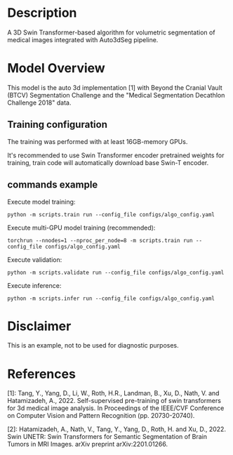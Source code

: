 # Description

A 3D Swin Transformer-based algorithm for volumetric segmentation of medical images integrated with Auto3dSeg pipeline.

# Model Overview

This model is the auto 3d implementation [1] with Beyond the Cranial Vault (BTCV) Segmentation Challenge and the "Medical Segmentation Decathlon Challenge 2018" data.

## Training configuration

The training was performed with at least 16GB-memory GPUs.

It's recommended to use Swin Transformer encoder pretrained weights for training, train code will automatically download base Swin-T encoder.

## commands example

Execute model training:

```
python -m scripts.train run --config_file configs/algo_config.yaml
```

Execute multi-GPU model training (recommended):

```
torchrun --nnodes=1 --nproc_per_node=8 -m scripts.train run --config_file configs/algo_config.yaml
```

Execute validation:

```
python -m scripts.validate run --config_file configs/algo_config.yaml
```

Execute inference:

```
python -m scripts.infer run --config_file configs/algo_config.yaml
```

# Disclaimer

This is an example, not to be used for diagnostic purposes.

# References

[1]: Tang, Y., Yang, D., Li, W., Roth, H.R., Landman, B., Xu, D., Nath, V. and Hatamizadeh, A., 2022. Self-supervised pre-training of swin transformers for 3d medical image analysis. In Proceedings of the IEEE/CVF Conference on Computer Vision and Pattern Recognition (pp. 20730-20740).

[2]: Hatamizadeh, A., Nath, V., Tang, Y., Yang, D., Roth, H. and Xu, D., 2022. Swin UNETR: Swin Transformers for Semantic Segmentation of Brain Tumors in MRI Images. arXiv preprint arXiv:2201.01266.
